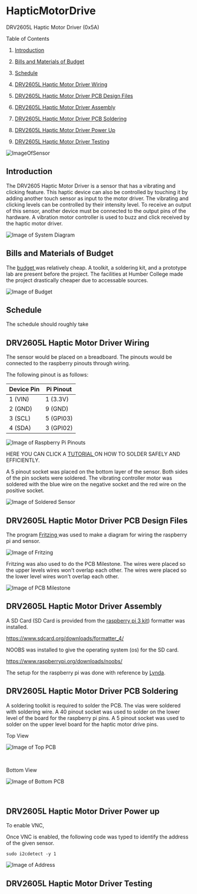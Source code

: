 # HapticMotorDrive

DRV2605L Haptic Motor Driver (0x5A)

Table of Contents

1. [Introduction](#introduction)

2. [Bills and Materials of Budget](#bills-and-materials-of-budget)

3. [Schedule](#schedule)

4. [DRV2605L Haptic Motor Driver Wiring](#drv2605l-haptic-motor-driver-wiring)

5. [DRV2605L Haptic Motor Driver PCB Design Files](#drv2605l-haptic-motor-driver-pcb-design-files)

6. [DRV2605L Haptic Motor Driver Assembly](#drv2605l-haptic-motor-driver-assembly)

7. [DRV2605L Haptic Motor Driver PCB Soldering](#drv2605l-haptic-motor-driver-soldering)

8. [DRV2605L Haptic Motor Driver Power Up](#drv2605l-haptic-motor-driver-power-up)

9. [DRV2605L Haptic Motor Driver Testing](#drv260l5-haptic-motor-driver-testing)

![ImageOfSensor](https://github.com/JordanPulido/HapticMotorDrive/blob/master/documentation/Sensor.JPG)

## Introduction

The DRV2605 Haptic Motor Driver is a sensor that has a vibrating and clicking feature. This haptic device can also be controlled by touching it by adding another touch sensor as input to the motor driver. The vibrating and clicking levels can be controlled by their intensity level. To receive an output of this sensor, another device must be connected to the output pins of the hardware. A vibration motor controller is used to buzz and click received by the haptic motor driver.

![Image of System Diagram](https://github.com/JordanPulido/HapticMotorDrive/blob/master/documentation/UMLDiagram.JPG)

## Bills and Materials of Budget

The <a href="https://github.com/JordanPulido/HapticMotorDrive/blob/master/documentation/Budget.JPG"> budget </a> was relatively cheap. A toolkit, a soldering kit, and a prototype lab are present before the project. The facilities at Humber College made the project drastically cheaper due to accessable sources.

![Image of Budget](https://github.com/JordanPulido/HapticMotorDrive/blob/master/documentation/Budget.JPG)

## Schedule

The schedule should roughly take 

## DRV2605L Haptic Motor Driver Wiring

The sensor would be placed on a breadboard. The pinouts would be connected to the raspberry pinouts through wiring. 

The following pinout is as follows:

| Device Pin                               | Pi Pinout  |
|------------------------------------------|------------|
| 1 (VIN)                                  | 1 (3.3V)   |
| 2 (GND)                                  | 9 (GND)    |
| 3 (SCL)                                  | 5 (GPI03)  |
| 4 (SDA)                                  | 3 (GPI02)  |

![Image of Raspberry Pi Pinouts](https://github.com/JordanPulido/HapticMotorDrive/blob/master/documentation/raspberrypiPinouts.jpg)

HERE YOU CAN CLICK A <a href="https://radiojove.gsfc.nasa.gov/telescope/soldering.htm"> TUTORIAL </a> ON HOW TO SOLDER SAFELY AND EFFICIENTLY.

A 5 pinout socket was placed on the bottom layer of the sensor. Both sides of the pin sockets were soldered. The vibrating controller motor was soldered with the blue wire on the negative socket and the red wire on the positive socket.

![Image of Soldered Sensor](https://github.com/JordanPulido/HapticMotorDrive/blob/master/documentation/Sensor%20soldered.jpg)

## DRV2605L Haptic Motor Driver PCB Design Files

The program <a href="http://fritzing.org/download/"> Fritzing </a> was used to make a diagram for wiring the raspberry pi and sensor.

![Image of Fritzing](https://github.com/JordanPulido/HapticMotorDrive/blob/master/documentation/fritzingWiring.JPG)

Fritzing was also used to do the PCB Milestone. The wires were placed so the upper levels wires won't overlap each other. The wires were placed so the lower level wires won't overlap each other.

![Image of PCB Milestone](https://github.com/JordanPulido/HapticMotorDrive/blob/master/documentation/PCBFritzing.JPG)

## DRV2605L Haptic Motor Driver Assembly

A SD Card (SD Card is provided from the <a href="https://www.amazon.ca/CanaKit-Raspberry-Starter-Premium-Black/dp/B07BCC8PK7/ref=sr_1_1_sspa?s=pc&ie=UTF8&qid=1544123414&sr=1-1-spons&keywords=raspberry+pi+3+b%2B&psc=1&smid=A34IVHW5OUAV7P"> raspberry pi 3 kit</a>) formatter was installed.

https://www.sdcard.org/downloads/formatter_4/

NOOBS was installed to give the operating system (os) for the SD card.

https://www.raspberrypi.org/downloads/noobs/

The setup for the raspberry pi was done with reference by <a href="https://www.lynda.com/Raspberry-Pi-tutorials/Raspberry-Pi-Essential-Training/667376-2.html">Lynda</a>.

## DRV2605L Haptic Motor Driver PCB Soldering

A soldering toolkit is required to solder the PCB. The vias were soldered with soldering wire. A 40 pinout socket was used to solder on the lower level of the board for the raspberry pi pins. A 5 pinout socket was used to solder on the upper level board for the haptic motor drive pins.

Top View

![Image of Top PCB](https://github.com/JordanPulido/HapticMotorDrive/blob/master/documentation/PCBSolderFront.jpg)

<br>

Bottom View

![Image of Bottom PCB](https://github.com/JordanPulido/HapticMotorDrive/blob/master/documentation/PCBSolderBack.jpg)

<br>

## DRV2605L Haptic Motor Driver Power up

To enable VNC, 

Once VNC is enabled, the following code was typed to identify the address of the given sensor.

```
sudo i2cdetect -y 1
```

![Image of Address](https://github.com/JordanPulido/HapticMotorDrive/blob/master/documentation/address.jpg)

## DRV2605L Haptic Motor Driver Testing
